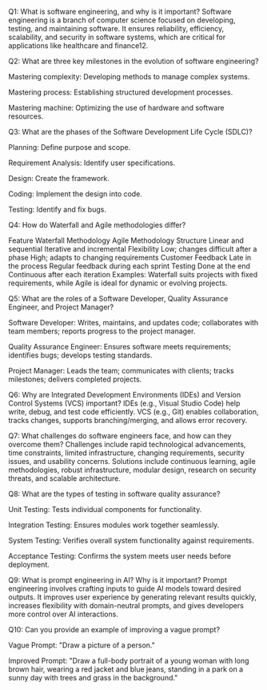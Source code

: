 Q1: What is software engineering, and why is it important?
Software engineering is a branch of computer science focused on developing, testing, and maintaining software. It ensures reliability, efficiency, scalability, and security in software systems, which are critical for applications like healthcare and finance12.

Q2: What are three key milestones in the evolution of software engineering?

Mastering complexity: Developing methods to manage complex systems.

Mastering process: Establishing structured development processes.

Mastering machine: Optimizing the use of hardware and software resources.

Q3: What are the phases of the Software Development Life Cycle (SDLC)?

Planning: Define purpose and scope.

Requirement Analysis: Identify user specifications.

Design: Create the framework.

Coding: Implement the design into code.

Testing: Identify and fix bugs.

Q4: How do Waterfall and Agile methodologies differ?

Feature	Waterfall Methodology	Agile Methodology
Structure	Linear and sequential	Iterative and incremental
Flexibility	Low; changes difficult after a phase	High; adapts to changing requirements
Customer Feedback	Late in the process	Regular feedback during each sprint
Testing	Done at the end	Continuous after each iteration
Examples: Waterfall suits projects with fixed requirements, while Agile is ideal for dynamic or evolving projects.

Q5: What are the roles of a Software Developer, Quality Assurance Engineer, and Project Manager?

Software Developer: Writes, maintains, and updates code; collaborates with team members; reports progress to the project manager.

Quality Assurance Engineer: Ensures software meets requirements; identifies bugs; develops testing standards.

Project Manager: Leads the team; communicates with clients; tracks milestones; delivers completed projects.

Q6: Why are Integrated Development Environments (IDEs) and Version Control Systems (VCS) important?
IDEs (e.g., Visual Studio Code) help write, debug, and test code efficiently. VCS (e.g., Git) enables collaboration, tracks changes, supports branching/merging, and allows error recovery.

Q7: What challenges do software engineers face, and how can they overcome them?
Challenges include rapid technological advancements, time constraints, limited infrastructure, changing requirements, security issues, and usability concerns. Solutions include continuous learning, agile methodologies, robust infrastructure, modular design, research on security threats, and scalable architecture.

Q8: What are the types of testing in software quality assurance?

Unit Testing: Tests individual components for functionality.

Integration Testing: Ensures modules work together seamlessly.

System Testing: Verifies overall system functionality against requirements.

Acceptance Testing: Confirms the system meets user needs before deployment.

Q9: What is prompt engineering in AI? Why is it important?
Prompt engineering involves crafting inputs to guide AI models toward desired outputs. It improves user experience by generating relevant results quickly, increases flexibility with domain-neutral prompts, and gives developers more control over AI interactions.

Q10: Can you provide an example of improving a vague prompt?

Vague Prompt: "Draw a picture of a person."

Improved Prompt: "Draw a full-body portrait of a young woman with long brown hair, wearing a red jacket and blue jeans, standing in a park on a sunny day with trees and grass in the background."

